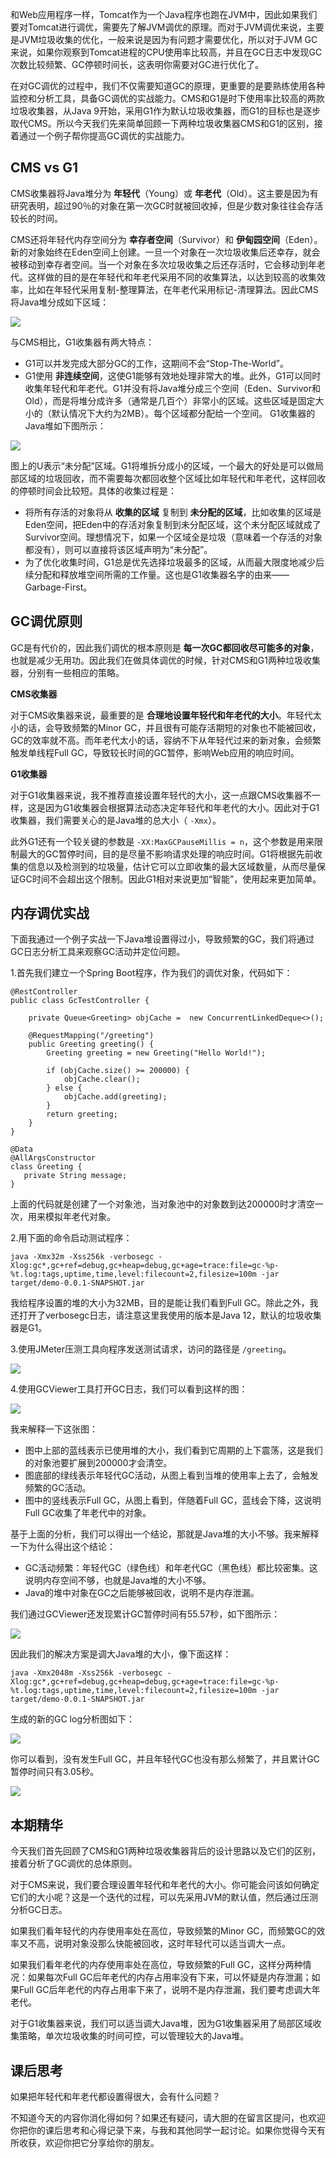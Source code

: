 和Web应用程序一样，Tomcat作为一个Java程序也跑在JVM中，因此如果我们要对Tomcat进行调优，需要先了解JVM调优的原理。而对于JVM调优来说，主要是JVM垃圾收集的优化，一般来说是因为有问题才需要优化，所以对于JVM GC来说，如果你观察到Tomcat进程的CPU使用率比较高，并且在GC日志中发现GC次数比较频繁、GC停顿时间长，这表明你需要对GC进行优化了。

在对GC调优的过程中，我们不仅需要知道GC的原理，更重要的是要熟练使用各种监控和分析工具，具备GC调优的实战能力。CMS和G1是时下使用率比较高的两款垃圾收集器，从Java 9开始，采用G1作为默认垃圾收集器，而G1的目标也是逐步取代CMS。所以今天我们先来简单回顾一下两种垃圾收集器CMS和G1的区别，接着通过一个例子帮你提高GC调优的实战能力。

## CMS vs G1

CMS收集器将Java堆分为 **年轻代**（Young）或 **年老代**（Old）。这主要是因为有研究表明，超过90％的对象在第一次GC时就被回收掉，但是少数对象往往会存活较长的时间。

CMS还将年轻代内存空间分为 **幸存者空间**（Survivor）和 **伊甸园空间**（Eden）。新的对象始终在Eden空间上创建。一旦一个对象在一次垃圾收集后还幸存，就会被移动到幸存者空间。当一个对象在多次垃圾收集之后还存活时，它会移动到年老代。这样做的目的是在年轻代和年老代采用不同的收集算法，以达到较高的收集效率，比如在年轻代采用复制-整理算法，在年老代采用标记-清理算法。因此CMS将Java堆分成如下区域：

![](https://static001.geekbang.org/resource/image/8a/7a/8a4e63a4dc5c7f1c0ba19afd748aee7a.png?wh=736*115)

与CMS相比，G1收集器有两大特点：

- G1可以并发完成大部分GC的工作，这期间不会“Stop-The-World”。
- G1使用 **非连续空间**，这使G1能够有效地处理非常大的堆。此外，G1可以同时收集年轻代和年老代。G1并没有将Java堆分成三个空间（Eden、Survivor和Old），而是将堆分成许多（通常是几百个）非常小的区域。这些区域是固定大小的（默认情况下大约为2MB）。每个区域都分配给一个空间。 G1收集器的Java堆如下图所示：

![](https://static001.geekbang.org/resource/image/14/9e/14fed64d57fc1e56bdcd472440444d9e.png?wh=718*106)

图上的U表示“未分配”区域。G1将堆拆分成小的区域，一个最大的好处是可以做局部区域的垃圾回收，而不需要每次都回收整个区域比如年轻代和年老代，这样回收的停顿时间会比较短。具体的收集过程是：

- 将所有存活的对象将从 **收集的区域** 复制到 **未分配的区域**，比如收集的区域是Eden空间，把Eden中的存活对象复制到未分配区域，这个未分配区域就成了Survivor空间。理想情况下，如果一个区域全是垃圾（意味着一个存活的对象都没有），则可以直接将该区域声明为“未分配”。
- 为了优化收集时间，G1总是优先选择垃圾最多的区域，从而最大限度地减少后续分配和释放堆空间所需的工作量。这也是G1收集器名字的由来——Garbage-First。

## GC调优原则

GC是有代价的，因此我们调优的根本原则是 **每一次GC都回收尽可能多的对象**，也就是减少无用功。因此我们在做具体调优的时候，针对CMS和G1两种垃圾收集器，分别有一些相应的策略。

**CMS收集器**

对于CMS收集器来说，最重要的是 **合理地设置年轻代和年老代的大小**。年轻代太小的话，会导致频繁的Minor GC，并且很有可能存活期短的对象也不能被回收，GC的效率就不高。而年老代太小的话，容纳不下从年轻代过来的新对象，会频繁触发单线程Full GC，导致较长时间的GC暂停，影响Web应用的响应时间。

**G1收集器**

对于G1收集器来说，我不推荐直接设置年轻代的大小，这一点跟CMS收集器不一样，这是因为G1收集器会根据算法动态决定年轻代和年老代的大小。因此对于G1收集器，我们需要关心的是Java堆的总大小（ `-Xmx`）。

此外G1还有一个较关键的参数是 `-XX:MaxGCPauseMillis = n`，这个参数是用来限制最大的GC暂停时间，目的是尽量不影响请求处理的响应时间。G1将根据先前收集的信息以及检测到的垃圾量，估计它可以立即收集的最大区域数量，从而尽量保证GC时间不会超出这个限制。因此G1相对来说更加“智能”，使用起来更加简单。

## 内存调优实战

下面我通过一个例子实战一下Java堆设置得过小，导致频繁的GC，我们将通过GC日志分析工具来观察GC活动并定位问题。

1.首先我们建立一个Spring Boot程序，作为我们的调优对象，代码如下：

```
@RestController
public class GcTestController {

    private Queue<Greeting> objCache =  new ConcurrentLinkedDeque<>();

    @RequestMapping("/greeting")
    public Greeting greeting() {
        Greeting greeting = new Greeting("Hello World!");

        if (objCache.size() >= 200000) {
            objCache.clear();
        } else {
            objCache.add(greeting);
        }
        return greeting;
    }
}

@Data
@AllArgsConstructor
class Greeting {
   private String message;
}

```

上面的代码就是创建了一个对象池，当对象池中的对象数到达200000时才清空一次，用来模拟年老代对象。

2.用下面的命令启动测试程序：

```
java -Xmx32m -Xss256k -verbosegc -Xlog:gc*,gc+ref=debug,gc+heap=debug,gc+age=trace:file=gc-%p-%t.log:tags,uptime,time,level:filecount=2,filesize=100m -jar target/demo-0.0.1-SNAPSHOT.jar

```

我给程序设置的堆的大小为32MB，目的是能让我们看到Full GC。除此之外，我还打开了verbosegc日志，请注意这里我使用的版本是Java 12，默认的垃圾收集器是G1。

3.使用JMeter压测工具向程序发送测试请求，访问的路径是 `/greeting`。

![](https://static001.geekbang.org/resource/image/bd/85/bd3a55b83f85b3c6a050cbe7aa288485.png?wh=1512*336)

4.使用GCViewer工具打开GC日志，我们可以看到这样的图：

![](https://static001.geekbang.org/resource/image/7a/a2/7aab9535570082e1dd19c158012e05a2.png?wh=1366*687)

我来解释一下这张图：

- 图中上部的蓝线表示已使用堆的大小，我们看到它周期的上下震荡，这是我们的对象池要扩展到200000才会清空。
- 图底部的绿线表示年轻代GC活动，从图上看到当堆的使用率上去了，会触发频繁的GC活动。
- 图中的竖线表示Full GC，从图上看到，伴随着Full GC，蓝线会下降，这说明Full GC收集了年老代中的对象。

基于上面的分析，我们可以得出一个结论，那就是Java堆的大小不够。我来解释一下为什么得出这个结论：

- GC活动频繁：年轻代GC（绿色线）和年老代GC（黑色线）都比较密集。这说明内存空间不够，也就是Java堆的大小不够。
- Java的堆中对象在GC之后能够被回收，说明不是内存泄漏。

我们通过GCViewer还发现累计GC暂停时间有55.57秒，如下图所示：

![](https://static001.geekbang.org/resource/image/2a/06/2a0dddc7e9fc5c61339e5d515c449806.png?wh=426*362)

因此我们的解决方案是调大Java堆的大小，像下面这样：

```
java -Xmx2048m -Xss256k -verbosegc -Xlog:gc*,gc+ref=debug,gc+heap=debug,gc+age=trace:file=gc-%p-%t.log:tags,uptime,time,level:filecount=2,filesize=100m -jar target/demo-0.0.1-SNAPSHOT.jar

```

生成的新的GC log分析图如下：

![](https://static001.geekbang.org/resource/image/30/99/3027354c1ae0b359dab025c53b297599.png?wh=1457*368)

你可以看到，没有发生Full GC，并且年轻代GC也没有那么频繁了，并且累计GC暂停时间只有3.05秒。

![](https://static001.geekbang.org/resource/image/9f/1b/9f1b3655cebf6e8f40148dfa6d6c111b.png?wh=421*403)

## 本期精华

今天我们首先回顾了CMS和G1两种垃圾收集器背后的设计思路以及它们的区别，接着分析了GC调优的总体原则。

对于CMS来说，我们要合理设置年轻代和年老代的大小。你可能会问该如何确定它们的大小呢？这是一个迭代的过程，可以先采用JVM的默认值，然后通过压测分析GC日志。

如果我们看年轻代的内存使用率处在高位，导致频繁的Minor GC，而频繁GC的效率又不高，说明对象没那么快能被回收，这时年轻代可以适当调大一点。

如果我们看年老代的内存使用率处在高位，导致频繁的Full GC，这样分两种情况：如果每次Full GC后年老代的内存占用率没有下来，可以怀疑是内存泄漏；如果Full GC后年老代的内存占用率下来了，说明不是内存泄漏，我们要考虑调大年老代。

对于G1收集器来说，我们可以适当调大Java堆，因为G1收集器采用了局部区域收集策略，单次垃圾收集的时间可控，可以管理较大的Java堆。

## 课后思考

如果把年轻代和年老代都设置得很大，会有什么问题？

不知道今天的内容你消化得如何？如果还有疑问，请大胆的在留言区提问，也欢迎你把你的课后思考和心得记录下来，与我和其他同学一起讨论。如果你觉得今天有所收获，欢迎你把它分享给你的朋友。